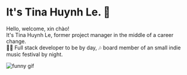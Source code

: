 # It's Tina Huynh Le. 🙂

Hello, welcome, xin chào!  
It's Tina Huynh Le, former project manager in the middle of a career change.  
🧑‍💻 Full stack developer to be by day, 🎶 board member of an small indie music festival by night.  

![funny gif](giphyboth.gif)
